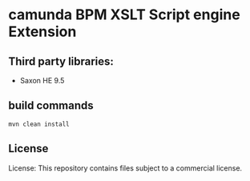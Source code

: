# camunda BPM XSLT Script engine Extension

## Third party libraries:

 * Saxon HE 9.5
 
## build commands

`mvn clean install`

## License

License: This repository contains files subject to a commercial license.